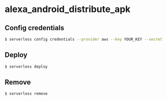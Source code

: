 # alexa_android_distribute_apk

## Config credentials

```bash
$ serverless config credentials --provider aws --key YOUR_KEY --secret YOUR_SECRET
```

## Deploy

```bash
$ serverless deploy
```

## Remove

```bash
$ serverless remove
```